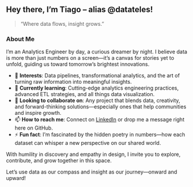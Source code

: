 ## Hey there, I’m Tiago – alias @datateles! 
> “Where data flows, insight grows.”

### About Me
I’m an Analytics Engineer by day, a curious dreamer by night. 
I believe data is more than just numbers on a screen—it’s a canvas for stories yet to unfold, 
guiding us toward tomorrow’s brightest innovations.

- 👀 **Interests**: Data pipelines, transformational analytics, and the art of turning raw information into meaningful insights. 
- 🌱 **Currently learning**: Cutting-edge analytics engineering practices, advanced ETL strategies, and all things data visualization.
- 💞️ **Looking to collaborate on**: Any project that blends data, creativity, and forward-thinking solutions—especially ones that help communities and inspire growth.
- 📫 **How to reach me**: Connect on [LinkedIn](https://www.linkedin.com/in/datateles) or drop me a message right here on GitHub.
- ⚡ **Fun fact**: I’m fascinated by the hidden poetry in numbers—how each dataset can whisper a new perspective on our shared world.

With humility in discovery and empathy in design, I invite you to explore, contribute, and grow together in this space.

Let’s use data as our compass and insight as our journey—onward and upward!

<!---
datateles/datateles is a ✨ special ✨ repository because its `README.md` (this file) appears on your GitHub profile.
You can click the Preview link to take a look at your changes.
--->
